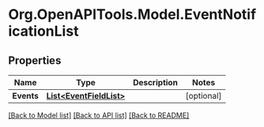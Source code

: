 # Org.OpenAPITools.Model.EventNotificationList

## Properties

Name | Type | Description | Notes
------------ | ------------- | ------------- | -------------
**Events** | [**List&lt;EventFieldList&gt;**](EventFieldList.md) |  | [optional] 

[[Back to Model list]](../README.md#documentation-for-models) [[Back to API list]](../README.md#documentation-for-api-endpoints) [[Back to README]](../README.md)

